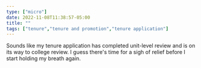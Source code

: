 ```yaml
---
type: ["micro"]
date: 2022-11-08T11:38:57-05:00
title: ""
tags: ["tenure","tenure and promotion","tenure application"]
---
```

Sounds like my tenure application has completed unit-level review and is on its way to college review. I guess there's time for a sigh of relief before I start holding my breath again.
